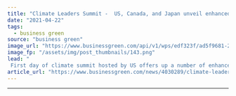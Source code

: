 ```yaml
---
title: "Climate Leaders Summit -  US, Canada, and Japan unveil enhanced 2030 climate plans, as China hints at coal phase down"
date: "2021-04-22"
tags: 
  - business green
source: "business green"
image_url: "https://www.businessgreen.com/api/v1/wps/edf323f/ad5f9681-2a60-44d3-90ff-3cdb352912b6/3/Screenshot-4-185x114.png"
image_fp: "/assets/img/post_thumbnails/143.png"
lead: "
 First day of climate summit hosted by US offers up a number of enhanced climate targets from world leaders as Prime Minister Johnson insists he is not a 'bunny hugger' ..."
article_url: "https://www.businessgreen.com/news/4030289/climate-leaders-summit-us-canada-japan-unveil-enhanced-2030-climate-plans-china-hints-coal-phase"
---
```


---
